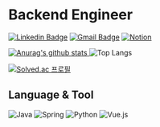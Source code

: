 # Backend Engineer

<!-- 링크드인, 지메일, 노션 페이지 링크 -->
[![Linkedin Badge](https://img.shields.io/badge/-LinkedIn-blue?style=for-the-badge&logo=Linkedin&logoColor=white&link=https://www.linkedin.com/in/%EC%9B%85%ED%98%84-%EC%A1%B0-b24a30207/)](https://www.linkedin.com/in/%EC%9B%85%ED%98%84-%EC%A1%B0-b24a30207/) [![Gmail Badge](https://img.shields.io/badge/Gmail-d14836?style=for-the-badge&logo=Gmail&logoColor=white&link=mailto:tofan12312@gmail.com)](mailto:tofan123123@gmail.com) [![Notion](https://img.shields.io/badge/Notion-%23000000.svg?style=for-the-badge&logo=notion&logoColor=white)
](https://www.notion.so/3843c61a8f3642e28e3fe00112c5af5e) 
<!-- Stats, Solved.ac -->
[![Anurag's github stats](https://github-readme-stats.vercel.app/api?username=tofan0412&theme=algolia)
](https://github.com/anuraghazra/github-readme-stats) ![Top Langs](https://github-readme-stats.vercel.app/api/top-langs/?username=tofan0412&layout=compact&theme=tokyonight)

[![Solved.ac
프로필](http://mazassumnida.wtf/api/v2/generate_badge?boj=tofan123)](https://solved.ac/tofan123) 

<!-- Skill badge -->
## Language & Tool
![Java](https://img.shields.io/badge/java-%23ED8B00.svg?style=for-the-badge&logo=java&logoColor=white) ![Spring](https://img.shields.io/badge/spring-%236DB33F.svg?style=for-the-badge&logo=spring&logoColor=white) ![Python](https://img.shields.io/badge/python-3670A0?style=for-the-badge&logo=python&logoColor=ffdd54) ![Vue.js](https://img.shields.io/badge/vuejs-%2335495e.svg?style=for-the-badge&logo=vuedotjs&logoColor=%234FC08D)
